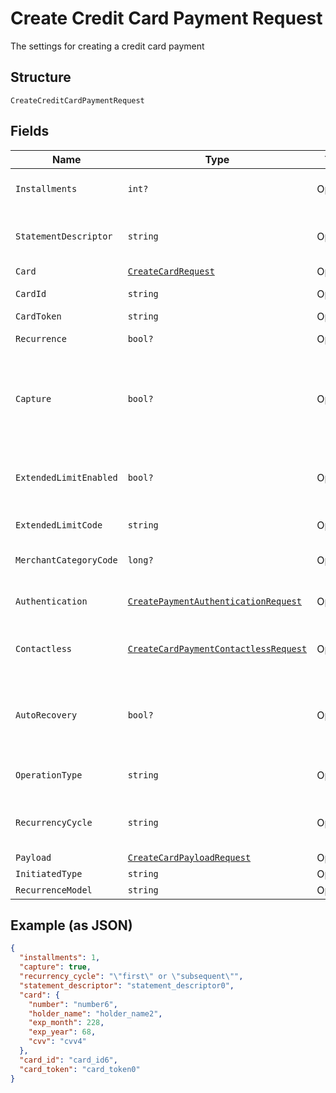 
# Create Credit Card Payment Request

The settings for creating a credit card payment

## Structure

`CreateCreditCardPaymentRequest`

## Fields

| Name | Type | Tags | Description |
|  --- | --- | --- | --- |
| `Installments` | `int?` | Optional | Number of installments<br>**Default**: `1` |
| `StatementDescriptor` | `string` | Optional | The text that will be shown on the credit card's statement |
| `Card` | [`CreateCardRequest`](../../doc/models/create-card-request.md) | Optional | Credit card data |
| `CardId` | `string` | Optional | The credit card id |
| `CardToken` | `string` | Optional | - |
| `Recurrence` | `bool?` | Optional | Indicates a recurrence |
| `Capture` | `bool?` | Optional | Indicates if the operation should be only authorization or auth and capture.<br>**Default**: `true` |
| `ExtendedLimitEnabled` | `bool?` | Optional | Indicates whether the extended label (private label) is enabled |
| `ExtendedLimitCode` | `string` | Optional | Extended Limit Code |
| `MerchantCategoryCode` | `long?` | Optional | Customer business segment code |
| `Authentication` | [`CreatePaymentAuthenticationRequest`](../../doc/models/create-payment-authentication-request.md) | Optional | The payment authentication request |
| `Contactless` | [`CreateCardPaymentContactlessRequest`](../../doc/models/create-card-payment-contactless-request.md) | Optional | The Credit card payment contactless request |
| `AutoRecovery` | `bool?` | Optional | Indicates whether a particular payment will enter the offline retry flow |
| `OperationType` | `string` | Optional | AuthOnly, AuthAndCapture, PreAuth |
| `RecurrencyCycle` | `string` | Optional | Defines whether the card has been used one or more times. |
| `Payload` | [`CreateCardPayloadRequest`](../../doc/models/create-card-payload-request.md) | Optional | - |
| `InitiatedType` | `string` | Optional | - |
| `RecurrenceModel` | `string` | Optional | - |

## Example (as JSON)

```json
{
  "installments": 1,
  "capture": true,
  "recurrency_cycle": "\"first\" or \"subsequent\"",
  "statement_descriptor": "statement_descriptor0",
  "card": {
    "number": "number6",
    "holder_name": "holder_name2",
    "exp_month": 228,
    "exp_year": 68,
    "cvv": "cvv4"
  },
  "card_id": "card_id6",
  "card_token": "card_token0"
}
```

